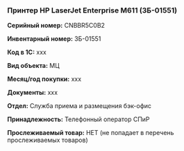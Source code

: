 ### Принтер HP LaserJet Enterprise M611 (ЗБ-01551)  </br>

**Серийный номер:** CNBBR5C0B2 </br>

**Инвентарный номер:** ЗБ-01551 </br>

**Код в 1С:** xxx </br> 

**Вид объекта:** МЦ

**Месяц/год покупки:** xxx </br>

**Документы:** xxx </br>

**Отдел:** Служба приема и размещения бэк-офис  </br>

**Принадлежность:** Телефонный оператор СПиР </br>

**Прослеживаемый товар:** НЕТ (не попадает в перечень прослеживаемых товаров)
